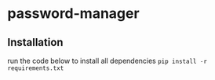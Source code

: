 # password-manager

## Installation
run the code below to install all dependencies
`pip install -r requirements.txt`
